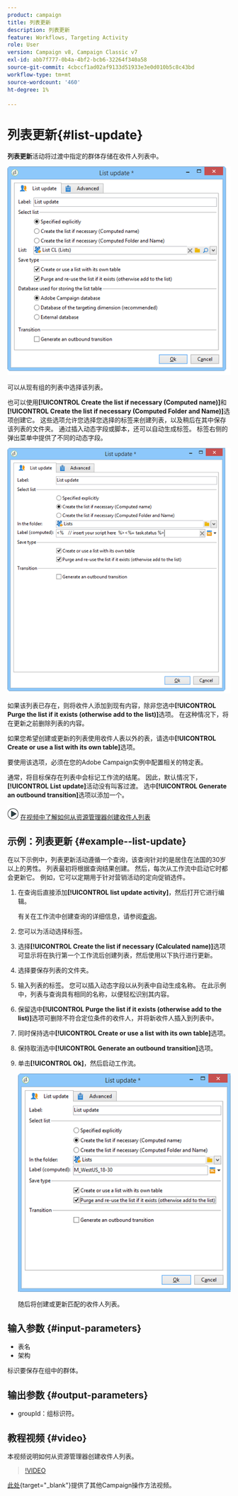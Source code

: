 ```yaml
---
product: campaign
title: 列表更新
description: 列表更新
feature: Workflows, Targeting Activity
role: User
version: Campaign v8, Campaign Classic v7
exl-id: abb7f777-0b4a-4bf2-bcb6-32264f340a58
source-git-commit: 4cbccf1ad02af9133d51933e3e0d010b5c8c43bd
workflow-type: tm+mt
source-wordcount: '460'
ht-degree: 1%

---
```


# 列表更新{#list-update}



**列表更新**&#x200B;活动将过渡中指定的群体存储在收件人列表中。

![](assets/s_user_segmentation_update_group.png)

可以从现有组的列表中选择该列表。

也可以使用&#x200B;**[!UICONTROL Create the list if necessary (Computed name)]**&#x200B;和&#x200B;**[!UICONTROL Create the list if necessary (Computed Folder and Name)]**&#x200B;选项创建它。 这些选项允许您选择您选择的标签来创建列表，以及稍后在其中保存该列表的文件夹。 通过插入动态字段或脚本，还可以自动生成标签。 标签右侧的弹出菜单中提供了不同的动态字段。

![](assets/s_user_segmentation_update_list_calc.png)

如果该列表已存在，则将收件人添加到现有内容，除非您选中&#x200B;**[!UICONTROL Purge the list if it exists (otherwise add to the list)]**&#x200B;选项。 在这种情况下，将在更新之前删除列表的内容。

如果您希望创建或更新的列表使用收件人表以外的表，请选中&#x200B;**[!UICONTROL Create or use a list with its own table]**&#x200B;选项。

要使用该选项，必须在您的Adobe Campaign实例中配置相关的特定表。

通常，将目标保存在列表中会标记工作流的结尾。 因此，默认情况下，**[!UICONTROL List update]**&#x200B;活动没有叫客过渡。 选中&#x200B;**[!UICONTROL Generate an outbound transition]**&#x200B;选项以添加一个。

![](assets/do-not-localize/how-to-video.png) [在视频中了解如何从资源管理器创建收件人列表](#video)

## 示例：列表更新 {#example--list-update}

在以下示例中，列表更新活动遵循一个查询，该查询针对的是居住在法国的30岁以上的男性。 列表最初将根据查询结果创建。 然后，每次从工作流中启动它时都会更新它。 例如，它可以定期用于针对营销活动的定向促销选件。

1. 在查询后直接添加&#x200B;**[!UICONTROL list update activity]**，然后打开它进行编辑。

   有关在工作流中创建查询的详细信息，请参阅[查询](query.md)。

1. 您可以为活动选择标签。
1. 选择&#x200B;**[!UICONTROL Create the list if necessary (Calculated name)]**&#x200B;选项可显示将在执行第一个工作流后创建列表，然后使用以下执行进行更新。
1. 选择要保存列表的文件夹。
1. 输入列表的标签。 您可以插入动态字段以从列表中自动生成名称。 在此示例中，列表与查询具有相同的名称，以便轻松识别其内容。
1. 保留选中&#x200B;**[!UICONTROL Purge the list if it exists (otherwise add to the list)]**&#x200B;选项可删除不符合定位条件的收件人，并将新收件人插入到列表中。
1. 同时保持选中&#x200B;**[!UICONTROL Create or use a list with its own table]**&#x200B;选项。
1. 保持取消选中&#x200B;**[!UICONTROL Generate an outbound transition]**&#x200B;选项。
1. 单击&#x200B;**[!UICONTROL Ok]**，然后启动工作流。

   ![](assets/s_user_segmentation_update_list_calc_example.png)

   随后将创建或更新匹配的收件人列表。

## 输入参数 {#input-parameters}

* 表名
* 架构

标识要保存在组中的群体。

## 输出参数 {#output-parameters}

* groupId：组标识符。

## 教程视频 {#video}

本视频说明如何从资源管理器创建收件人列表。

>[!VIDEO](https://video.tv.adobe.com/v/25602/quality=12)

[此处](https://experienceleague.adobe.com/docs/campaign-learn/tutorials/getting-started/introduction-to-adobe-campaign.html){target="_blank"}提供了其他Campaign操作方法视频。